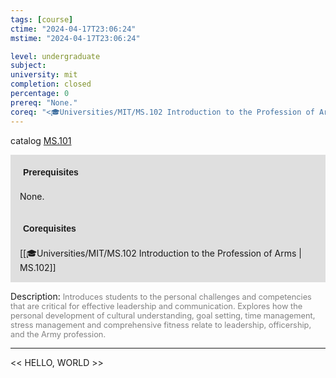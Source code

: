 ```yaml
---
tags: [course]
ctime: "2024-04-17T23:06:24"
mstime: "2024-04-17T23:06:24"

level: undergraduate
subject: 
university: mit
completion: closed
percentage: 0
prereq: "None."
coreq: "<🎓Universities/MIT/MS.102 Introduction to the Profession of Arms>"
---
```


catalog [MS.101](http://student.mit.edu/catalog/mMSa.html#MS.101)

<span style="display: block; padding: 15px; background-color: rgb(100, 100, 100, 0.2);"><font id="m_prereq4130_0" style="display: block; font-family: Arial, sans-serif; font-weight: bold; padding: 5px">Prerequisites</font><br><span id="prereq4130_0">None.</span></span>
<span style="display: block; padding: 15px; background-color: rgb(100, 100, 100, 0.2);"><font id="m_coreq4130_0" style="display: block; font-family: Arial, sans-serif; font-weight: bold; padding: 5px">Corequisites</font><br><span id="coreq4130_0">[[🎓Universities/MIT/MS.102 Introduction to the Profession of Arms | MS.102]]</span></span>

<font style="">Description:</font>
<font style="color: grey; font-size: 0.8rem;">Introduces students to the personal challenges and competencies that are critical for effective leadership and communication. Explores how the personal development of cultural understanding, goal setting, time management, stress management and comprehensive fitness relate to leadership, officership, and the Army profession.</font>



---

<< HELLO, WORLD >>
